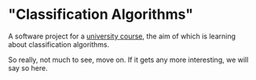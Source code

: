 # "Classification Algorithms"

A software project for a [university course](http://fuzzy.cs.ovgu.de/wiki/pmwiki.php/Lehre/CA1617), the aim of which is learning about classification algorithms.

So really, not much to see, move on. If it gets any more interesting, we will say so here.